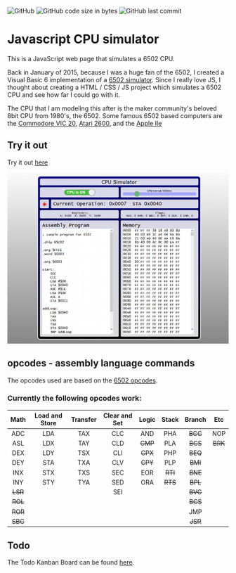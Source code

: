 ![GitHub](https://img.shields.io/github/license/msfwebdude/javascript-cpu-simulator?style=plastic) ![GitHub code size in bytes](https://img.shields.io/github/languages/code-size/msfwebdude/javascript-cpu-simulator?style=plastic)
![GitHub last commit](https://img.shields.io/github/last-commit/msfwebdude/javascript-cpu-simulator?style=plastic)

# Javascript CPU simulator
This is a JavaScript web page that simulates a 6502 CPU.

Back in January of 2015, because I was a huge fan of the 6502, I created a Visual Basic 6 implementation of a [6502 simulator](https://www.planet-source-code.com/vb/scripts/ShowCode.asp?txtCodeId=22670&lngWId=1). Since I really love JS, I thought about creating a HTML / CSS / JS project which simulates a 6502 CPU and see how far I could go with it.

The CPU that I am modeling this after is the maker community's beloved 8bit CPU from 1980's, the 6502. Some famous 6502 based computers are the [Commodore VIC 20](https://en.wikipedia.org/wiki/Commodore_VIC-20), [Atari 2600](https://en.wikipedia.org/wiki/Atari_2600), and the [Apple IIe](https://en.wikipedia.org/wiki/Apple_IIe)

## Try it out
Try it out [here](http://firoved.com/github/javascript-cpu-simulator/)

![Screenshot](assets/img/screenshot-for-readme.png)

## opcodes - assembly language commands
The opcodes used are based on the [6502 opcodes](http://www.6502.org/tutorials/6502opcodes.html).

### Currently the following opcodes work:

| Math    | Load and Store | Transfer | Clear and Set | Logic   | Stack   | Branch  | Etc     | 
|:-------:|:--------------:|:--------:|:-------------:|:-------:|:-------:|:-------:|:-------:|
| ADC     | LDA            | TAX      | CLC           | AND     | PHA     | ~~BCC~~ | NOP     |
| ASL     | LDX            | TAY      | CLD           | ~~CMP~~ | PLA     | ~~BCS~~ | ~~BRK~~ |
| DEX     | LDY            | TSX      | CLI           | ~~CPX~~ | PHP     | ~~BEQ~~ |         |
| DEY     | STA            | TXA      | CLV           | ~~CPY~~ | PLP     | ~~BMI~~ |         |
| INX     | STX            | TXS      | SEC           | EOR     | ~~RTI~~ | ~~BNE~~ |         |
| INY     | STY            | TYA      | SED           | ORA     | ~~RTS~~ | ~~BPL~~ |         |
| ~~LSR~~ |                |          | SEI           |         |         | ~~BVC~~ |         |
| ~~ROL~~ |                |          |               |         |         | ~~BCS~~ |         |
| ~~ROR~~ |                |          |               |         |         |  JMP    |         |
| ~~SBC~~ |                |          |               |         |         | ~~JSR~~ |         |

## Todo

 The Todo  Kanban Board can be found [here](https://github.com/msfwebdude/javascript-cpu-simulator/projects/1).


